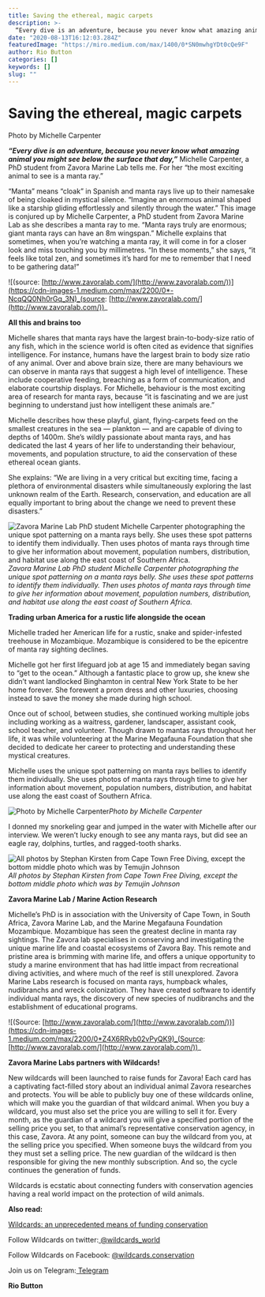 ```yaml
---
title: Saving the ethereal, magic carpets
description: >-
  “Every dive is an adventure, because you never know what amazing animal you might see below the surface that day,” Michelle Carpenter, a PhD student from Zavora Marine Lab tells me.
date: "2020-08-13T16:12:03.284Z"
featuredImage: "https://miro.medium.com/max/1400/0*SN0mwhgYDt0cQe9F"
author: Rio Button
categories: []
keywords: []
slug: ""
---
```


# Saving the ethereal, magic carpets

Photo by Michelle Carpenter

**_“Every dive is an adventure, because you never know what amazing animal you might see below the surface that day,”_** Michelle Carpenter, a PhD student from Zavora Marine Lab tells me. For her “the most exciting animal to see is a manta ray.”

“Manta” means “cloak” in Spanish and manta rays live up to their namesake of being cloaked in mystical silence. “Imagine an enormous animal shaped like a starship gliding effortlessly and silently through the water.” This image is conjured up by Michelle Carpenter, a PhD student from Zavora Marine Lab as she describes a manta ray to me. “Manta rays truly are enormous; giant manta rays can have an 8m wingspan.” Michelle explains that sometimes, when you’re watching a manta ray, it will come in for a closer look and miss touching you by millimetres. “In these moments,” she says, “it feels like total zen, and sometimes it’s hard for me to remember that I need to be gathering data!”

![(source: [http://www.zavoralab.com/](http://www.zavoralab.com/))](https://cdn-images-1.medium.com/max/2200/0*-NcqQQ0Nh0rGq_3N)_(source: [http://www.zavoralab.com/](http://www.zavoralab.com/))_

**All this and brains too**

Michelle shares that manta rays have the largest brain-to-body-size ratio of any fish, which in the science world is often cited as evidence that signifies intelligence. For instance, humans have the largest brain to body size ratio of any animal. Over and above brain size, there are many behaviours we can observe in manta rays that suggest a high level of intelligence. These include cooperative feeding, breaching as a form of communication, and elaborate courtship displays. For Michelle, behaviour is the most exciting area of research for manta rays, because “it is fascinating and we are just beginning to understand just how intelligent these animals are.”

Michelle describes how these playful, giant, flying-carpets feed on the smallest creatures in the sea — plankton — and are capable of diving to depths of 1400m. She’s wildly passionate about manta rays, and has dedicated the last 4 years of her life to understanding their behaviour, movements, and population structure, to aid the conservation of these ethereal ocean giants.

She explains: “We are living in a very critical but exciting time, facing a plethora of environmental disasters while simultaneously exploring the last unknown realm of the Earth. Research, conservation, and education are all equally important to bring about the change we need to prevent these disasters.”

![Zavora Marine Lab PhD student Michelle Carpenter photographing the unique spot patterning on a manta rays belly. She uses these spot patterns to identify them individually. Then uses photos of manta rays through time to give her information about movement, population numbers, distribution, and habitat use along the east coast of Southern Africa.](https://cdn-images-1.medium.com/max/3200/0*cdqwvU2_7p_rBwcJ)_Zavora Marine Lab PhD student Michelle Carpenter photographing the unique spot patterning on a manta rays belly. She uses these spot patterns to identify them individually. Then uses photos of manta rays through time to give her information about movement, population numbers, distribution, and habitat use along the east coast of Southern Africa._

**Trading urban America for a rustic life alongside the ocean**

Michelle traded her American life for a rustic, snake and spider-infested treehouse in Mozambique. Mozambique is considered to be the epicentre of manta ray sighting declines.

Michelle got her first lifeguard job at age 15 and immediately began saving to “get to the ocean.” Although a fantastic place to grow up, she knew she didn’t want landlocked Binghamton in central New York State to be her home forever. She forewent a prom dress and other luxuries, choosing instead to save the money she made during high school.

Once out of school, between studies, she continued working multiple jobs including working as a waitress, gardener, landscaper, assistant cook, school teacher, and volunteer. Though drawn to mantas rays throughout her life, it was while volunteering at the Marine Megafauna Foundation that she decided to dedicate her career to protecting and understanding these mystical creatures.

Michelle uses the unique spot patterning on manta rays bellies to identify them individually. She uses photos of manta rays through time to give her information about movement, population numbers, distribution, and habitat use along the east coast of Southern Africa.

![Photo by Michelle Carpenter](https://cdn-images-1.medium.com/max/3200/0*hl37pePVtuCCoaTy)_Photo by Michelle Carpenter_

I donned my snorkeling gear and jumped in the water with Michelle after our interview. We weren’t lucky enough to see any manta rays, but did see an eagle ray, dolphins, turtles, and ragged-tooth sharks.

![All photos by Stephan Kirsten from Cape Town Free Diving, except the bottom middle photo which was by Temujin Johnson](https://cdn-images-1.medium.com/max/2000/1*X9VN08DdGPqmRgFQvb3ZmQ.png)_All photos by Stephan Kirsten from Cape Town Free Diving, except the bottom middle photo which was by Temujin Johnson_

**Zavora Marine Lab / Marine Action Research**

Michelle’s PhD is in association with the University of Cape Town, in South Africa, Zavora Marine Lab, and the Marine Megafauna Foundation Mozambique. Mozambique has seen the greatest decline in manta ray sightings. The Zavora lab specialises in conserving and investigating the unique marine life and coastal ecosystems of Zavora Bay. This remote and pristine area is brimming with marine life, and offers a unique opportunity to study a marine environment that has had little impact from recreational diving activities, and where much of the reef is still unexplored. Zavora Marine Labs research is focused on manta rays, humpback whales, nudibranchs and wreck colonization. They have created software to identify individual manta rays, the discovery of new species of nudibranchs and the establishment of educational programs.

![(Source: [http://www.zavoralab.com/](http://www.zavoralab.com/))](https://cdn-images-1.medium.com/max/2200/0*Z4X6RRvb02vPyQK9)_(Source: [http://www.zavoralab.com/](http://www.zavoralab.com/))_

**Zavora Marine Labs partners with Wildcards!**

New wildcards will been launched to raise funds for Zavora! Each card has a captivating fact-filled story about an individual animal Zavora researches and protects. You will be able to publicly buy one of these wildcards online, which will make you the guardian of that wildcard animal. When you buy a wildcard, you must also set the price you are willing to sell it for. Every month, as the guardian of a wildcard you will give a specified portion of the selling price you set, to that animal’s representative conservation agency, in this case, Zavora. At any point, someone can buy the wildcard from you, at the selling price you specified. When someone buys the wildcard from you they must set a selling price. The new guardian of the wildcard is then responsible for giving the new monthly subscription. And so, the cycle continues the generation of funds.

Wildcards is ecstatic about connecting funders with conservation agencies having a real world impact on the protection of wild animals.

**Also read:**

[Wildcards: an unprecedented means of funding conservation](https://blog.wildcards.world/wildcards-intro/)

Follow Wildcards on twitter:[ @wildcards_world](https://twitter.com/wildcards_world)

Follow Wildcards on Facebook: [@wildcards.conservation](https://www.facebook.com/wildcards.conservation)

Join us on Telegram:[ Telegram](https://t.me/wildcardsworld)

**Rio Button**
